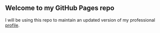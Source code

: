 ## Welcome to my GitHub Pages repo

I will be using this repo to maintain an updated version of my professional [profile](https://anaszain89.github.io). 

